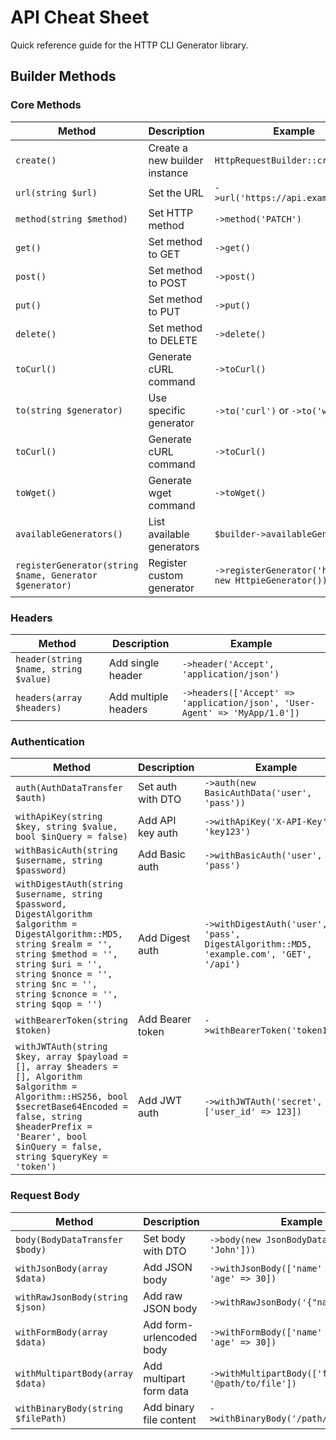 # API Cheat Sheet

Quick reference guide for the HTTP CLI Generator library.

## Builder Methods

### Core Methods

| Method | Description | Example |
|--------|-------------|---------|
| `create()` | Create a new builder instance | `HttpRequestBuilder::create()` |
| `url(string $url)` | Set the URL | `->url('https://api.example.com')` |
| `method(string $method)` | Set HTTP method | `->method('PATCH')` |
| `get()` | Set method to GET | `->get()` |
| `post()` | Set method to POST | `->post()` |
| `put()` | Set method to PUT | `->put()` |
| `delete()` | Set method to DELETE | `->delete()` |
| `toCurl()` | Generate cURL command | `->toCurl()` |
| `to(string $generator)` | Use specific generator | `->to('curl')` or `->to('wget')` |
| `toCurl()` | Generate cURL command | `->toCurl()` |
| `toWget()` | Generate wget command | `->toWget()` |
| `availableGenerators()` | List available generators | `$builder->availableGenerators()` |
| `registerGenerator(string $name, Generator $generator)` | Register custom generator | `->registerGenerator('httpie', new HttpieGenerator())` |

### Headers

| Method | Description | Example |
|--------|-------------|---------|
| `header(string $name, string $value)` | Add single header | `->header('Accept', 'application/json')` |
| `headers(array $headers)` | Add multiple headers | `->headers(['Accept' => 'application/json', 'User-Agent' => 'MyApp/1.0'])` |

### Authentication

| Method | Description | Example |
|--------|-------------|---------|
| `auth(AuthDataTransfer $auth)` | Set auth with DTO | `->auth(new BasicAuthData('user', 'pass'))` |
| `withApiKey(string $key, string $value, bool $inQuery = false)` | Add API key auth | `->withApiKey('X-API-Key', 'key123')` |
| `withBasicAuth(string $username, string $password)` | Add Basic auth | `->withBasicAuth('user', 'pass')` |
| `withDigestAuth(string $username, string $password, DigestAlgorithm $algorithm = DigestAlgorithm::MD5, string $realm = '', string $method = '', string $uri = '', string $nonce = '', string $nc = '', string $cnonce = '', string $qop = '')` | Add Digest auth | `->withDigestAuth('user', 'pass', DigestAlgorithm::MD5, 'example.com', 'GET', '/api')` |
| `withBearerToken(string $token)` | Add Bearer token | `->withBearerToken('token123')` |
| `withJWTAuth(string $key, array $payload = [], array $headers = [], Algorithm $algorithm = Algorithm::HS256, bool $secretBase64Encoded = false, string $headerPrefix = 'Bearer', bool $inQuery = false, string $queryKey = 'token')` | Add JWT auth | `->withJWTAuth('secret', ['user_id' => 123])` |

### Request Body

| Method | Description | Example |
|--------|-------------|---------|
| `body(BodyDataTransfer $body)` | Set body with DTO | `->body(new JsonBodyData(['name' => 'John']))` |
| `withJsonBody(array $data)` | Add JSON body | `->withJsonBody(['name' => 'John', 'age' => 30])` |
| `withRawJsonBody(string $json)` | Add raw JSON body | `->withRawJsonBody('{"name":"John"}')` |
| `withFormBody(array $data)` | Add form-urlencoded body | `->withFormBody(['name' => 'John', 'age' => 30])` |
| `withMultipartBody(array $data)` | Add multipart form data | `->withMultipartBody(['file' => '@path/to/file'])` |
| `withBinaryBody(string $filePath)` | Add binary file content | `->withBinaryBody('/path/to/file.bin')` |


